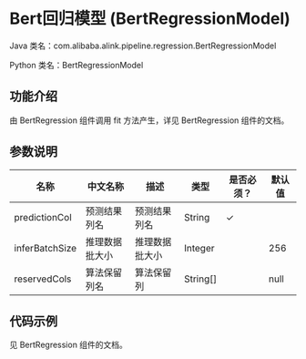# Bert回归模型 (BertRegressionModel)
Java 类名：com.alibaba.alink.pipeline.regression.BertRegressionModel

Python 类名：BertRegressionModel


## 功能介绍
由 BertRegression 组件调用 fit 方法产生，详见 BertRegression 组件的文档。


## 参数说明
| 名称 | 中文名称 | 描述 | 类型 | 是否必须？ | 默认值 |
| --- | --- | --- | --- | --- | --- |
| predictionCol | 预测结果列名 | 预测结果列名 | String | ✓ |  |
| inferBatchSize | 推理数据批大小 | 推理数据批大小 | Integer |  | 256 |
| reservedCols | 算法保留列名 | 算法保留列 | String[] |  | null |


## 代码示例
见 BertRegression 组件的文档。
